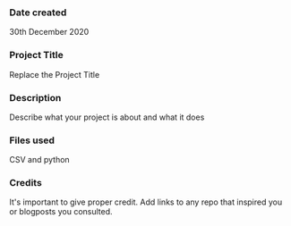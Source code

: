 ### Date created
30th December 2020

### Project Title
Replace the Project Title

### Description
Describe what your project is about and what it does

### Files used
CSV and python

### Credits
It's important to give proper credit. Add links to any repo that inspired you or blogposts you consulted.

